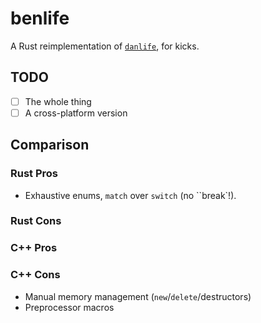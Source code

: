 # benlife

A Rust reimplementation of [`danlife`](https://danlovy.com/life/), for kicks.

## TODO

- [ ] The whole thing
- [ ] A cross-platform version

## Comparison

### Rust Pros

- Exhaustive enums, `match` over `switch` (no ``break`!).

### Rust Cons

### C++ Pros

### C++ Cons

- Manual memory management (`new`/`delete`/destructors)
- Preprocessor macros

